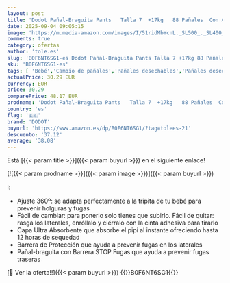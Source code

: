 ```yaml
---
layout: post
title: 'Dodot Pañal-Braguita Pants   Talla 7  +17kg   88 Pañales  Con Ajuste 360 que ayuda a prevenir holguras y fugas'
date: 2025-09-04 09:05:15
image: 'https://m.media-amazon.com/images/I/51ridMbYcnL._SL500_._SL400_.jpg'
comments: true
category: ofertas
author: 'tole.es'
slug: 'B0F6NT6SG1-es Dodot Pañal-Braguita Pants Talla 7 +17kg 88 Pañales Con...'
sku: 'B0F6NT6SG1-es'
tags: [ 'Bebé','Cambio de pañales','Pañales desechables','Pañales desechables para bebés','dodot','pañales','🇪🇸', ]
actualPrice: 30.29 EUR
currency: EUR
price: 30.29
comparePrice: 48.17 EUR
prodname: 'Dodot Pañal-Braguita Pants   Talla 7  +17kg   88 Pañales  Con Ajuste 360 que ayuda a prevenir holguras y fugas'
country: 'es'
flag: '🇪🇸'
brand: 'DODOT'
buyurl: 'https://www.amazon.es/dp/B0F6NT6SG1/?tag=tolees-21'
descuento: '37.12'
average: '38.08'
---
```


Está [{{< param title >}}]({{< param buyurl >}}) en el siguiente enlace!

[![{{< param prodname >}}]({{< param image >}})]({{< param buyurl >}})

ℹ️:

- Ajuste 360º: se adapta perfectamente a la tripita de tu bebé para prevenir holguras y fugas
- Fácil de cambiar: para ponerlo solo tienes que subirlo. Fácil de quitar: rasga los laterales, enróllalo y ciérralo con la cinta adhesiva para tirarlo
- Capa Ultra Absorbente que absorbe el pipí al instante ofreciendo hasta 12 horas de sequedad
- Barrera de Protección que ayuda a prevenir fugas en los laterales
- Pañal-braguita con Barrera STOP Fugas que ayuda a prevenir fugas traseras

[🛒 Ver la oferta!!]({{< param buyurl >}})
{{<world>}}B0F6NT6SG1{{</world>}}
